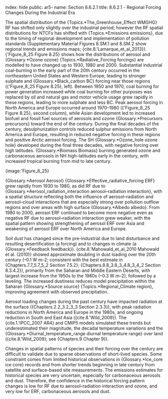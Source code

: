 index: hide
public: ar5-
name: Section 8.6.2.1
title: 8.6.2.1 - Regional Forcing Changes During the Industrial Era

The spatial distribution of the {Topics.*The_Greenhouse_Effect WMGHG} RF has shifted only slightly over the industrial period; however the RF spatial distributions for NTCFs has shifted with {Topics.*Emissions emissions}, due to the timing of regional development and implementation of pollution standards (Supplementary Material Figures 8.SM.1 and 8.SM.2 show regional trends and emissions maps; {cite.8.'Lamarque_et_al_2013}). {'Figure_8_25 Figure 8.25} shows how the distributions of aerosol and {Glossary.*Ozone ozone} {Topics.*Radiative_Forcing forcings} are modelled to have changed up to 1930, 1980 and 2000. Substantial industrial coal-burning in the early part of the 20th century occurred in the northeastern United States and Western Europe, leading to stronger sulphate and {Glossary.*Black_carbon BC} forcing near those regions ({'Figure_8_25 Figure 8.25}, left). Between 1950 and 1970, coal burning for power generation increased while coal burning for other purposes was replaced by oil and natural gas and motor vehicle usage grew rapidly in these regions, leading to more sulphate and less BC. Peak aerosol forcing in North America and Europe occurred around 1970–1980 ({'Figure_8_25 Figure 8.25}, second column), while Asian development led to increased biofuel and fossil fuel sources of aerosols and ozone {Glossary.*Precursors precursors} toward the end of the century. During the final decades of the century, desulphurization controls reduced sulphur emissions from North America and Europe, resulting in reduced negative forcing in these regions and positive Arctic aerosol forcing. The SH {Glossary.*Ozone_hole ozone hole} developed during the final three decades, with negative forcing over high latitudes. {Glossary.*Biomass Biomass} burning generated ozone and carbonaceous aerosols in NH high-latitudes early in the century, with increased tropical burning from mid to late century.

{image:'Figure_8_25}

{Glossary.*Aerosol Aerosol} {Glossary.*Effective_radiative_forcing ERF} grew rapidly from 1930 to 1980, as did RF due to {Glossary.*Aerosol_radiation_interaction aerosol–radiation interaction}, with a spatial structure reflecting both the influence of aerosol–radiation and aerosol–cloud interactions that are especially strong over pollution outflow regions and over areas with high surface {Glossary.*Albedo albedo}. From 1980 to 2000, aerosol ERF continued to become more negative even as negative RF due to aerosol–radiation interaction grew weaker, with the spatial pattern showing strengthening of aerosol ERF over Asia and weakening of aerosol ERF over North America and Europe.

Soil dust has changed since the pre-industrial due to land disturbance and resulting desertification (a forcing) and to changes in climate (a {Glossary.*Feedback feedback}). {cite.8.'Mahowald_et_al_2010 Mahowald et al. (2010)} showed approximate doubling in dust loading over the 20th century (–0.1 W m–2; consistent with the best estimate in {Chapters.7.7_5.7_5_2 Section 7.5.2}; {Chapters.8.8_3.8_3_4.8_3_4_2 Section 8.3.4.2}), primarily from the Saharan and Middle Eastern Deserts, with largest increase from the 1950s to the 1980s (–0.3 W m–2), followed by a leveling. The increased dustiness reduces model precipitation within the Saharan {Glossary.*Source source} {Topics.*Regional_Climate region}, improving agreement with observed precipitation.

Aerosol loading changes during the past century have impacted radiation at the surface ({Chapters.2.2_3.2_3_3 Section 2.3.3}), with peak radiation reductions in North America and Europe in the 1980s, and ongoing reduction in South and East Asia ({cite.8.'Wild_2009}). The {cite.1.'IPCC_2007 AR4} and CMIP5 models simulated these trends but underestimated their magnitude, the decadal temperature variations and the {Glossary.*Diurnal_temperature_range diurnal temperature range} over land ({cite.8.'Wild_2009}; see {Chapters.9 Chapter 9}).

Changes in spatial patterns of species and their forcing over the century are difficult to validate due to sparse observations of short-lived species. Some constraint comes from limited historical observations in {Glossary.*Ice_core ice core} records and from shorter trends beginning in late century from satellite and surface-based site measurements. The emissions estimates for historical species are very uncertain, especially for carbonaceous aerosols and dust. Therefore, the confidence in the historical forcing pattern changes is low for RF due to aerosol–radiation interaction and ozone, and very low for ERF, carbonaceous aerosols and dust.
